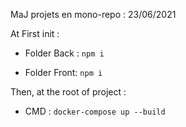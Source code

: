MaJ projets en mono-repo : 23/06/2021 

At First init :

- Folder Back : ``npm i``

- Folder Front: ``npm i``

Then, at the root of project : 
- CMD : `docker-compose up --build`
